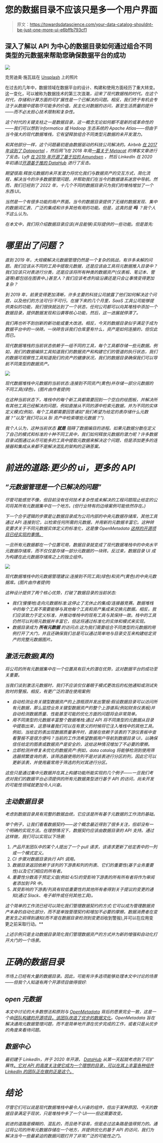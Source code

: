 # 您的数据目录不应该只是多一个用户界面

> 原文：<https://towardsdatascience.com/your-data-catalog-shouldnt-be-just-one-more-ui-e6bffb793cf1>

## 深入了解以 API 为中心的数据目录如何通过组合不同类型的元数据来帮助您确保数据平台的成功

![](img/999d613f49246274dffb5adfe1efb0fa.png)

克劳迪奥·施瓦兹在 [Unsplash](https://unsplash.com?utm_source=medium&utm_medium=referral) 上的照片

在过去的几年中，数据领域在数据平台的设计、构建和使用方面经历了重大转变。这一变化，可以被称为数据技术的第三次浪潮</building-an-end-to-end-open-source-modern-data-platform-c906be2f31bd>*，迎来了现代数据栈的时代。在这个时代，存储和计算方面的可扩展性是一个已解决的问题。相反，我们终于有机会专注于从数据中提取尽可能多的价值，民主化对数据的访问，甚至生活质量的提升——而不必太担心技术限制和复杂性。*

*这个时代的关键支柱之一是数据目录，这一概念无论如何都不是新的或革命性的——我们可以想到 Informatica 或 Hadoop 生态系统的 Apache Atlas——但由于当今强大的现代数据堆栈，它有望释放组合不同类型元数据的未开发潜力。*

*和其他部分一样，这个问题最初是由数据驱动的科技公司解决的。Airbnb [在 2017 年谈到了 Dataportal](https://medium.com/airbnb-engineering/democratizing-data-at-airbnb-852d76c51770) ，然后网飞在 2018 年用[一篇关于 Metacat](https://netflixtechblog.com/metacat-making-big-data-discoverable-and-meaningful-at-netflix-56fb36a53520) 的博客文章进行了反击。Lyft [在 2019 年开源了基于拉的 Amundsen](https://eng.lyft.com/open-sourcing-amundsen-a-data-discovery-and-metadata-platform-2282bb436234) ，然后 LinkedIn 在 2020 年初通过[开源基于推的 DataHub](https://engineering.linkedin.com/blog/2020/open-sourcing-datahub--linkedins-metadata-search-and-discovery-p) 进行了反击。*

*期望很高:释放元数据的未开发潜力将优化我们与数据资产的交互方式，简化流程，解决当今的许多数据管理问题，并帮助我们在当今的数据谱系迷宫中导航。然而，我们已经到了 2022 年，十几个不同的数据目录只为我们的堆栈增加了一个东西:UI。*

*当然是一个有很多功能的用户界面。当今的数据目录提供了无缝的数据发现、集中的数据词汇表、广泛的集成和许多其他有用的功能。但是，这真的是 ***吗*** ？我个人不这么认为。*

*在本文中，我们将介绍数据目录应该(并且能够)实际提供的一些功能。但是首先:*

# *哪里出了问题？*

*直到 2019 年，大规模解决元数据管理仍然是一个复杂的挑战，有许多未解的问题。我们应该从不同的工具中提取元数据，还是应该由工具将元数据推入目录中？我们应该只对表进行分类，还是应该将所有种类的数据资产(仪表板、笔记本、管道等)都包括在图表中。)甚至人？我们应该考虑列级沿袭还是只会让事情变得更加复杂？*

*到 2019 年，前景变得更加清晰，许多主要的科技公司披露了他们如何解决这个问题，以及他们的方法可行/不可行。在接下来的几个月里，SaaS 工具公司能够提供类似的功能，我们很快就达到了一个状态，任何公司都可以向其堆栈中添加一个数据目录，提供数据发现和沿袭等核心功能，然后，这一进展就停滞了。*

*我们再也听不到创新的新功能或重大改进。相反，今天的数据目录似乎满足于成为数据平台中的一块砖。一块砖告诉我们仓库里有什么，资产是如何连接的，但仅此而已。*

*现代数据堆栈的当前状态依赖于一组不同的工具，每个工具都存储一些元数据。例如，我们的数据编排工具知道我们的数据资产和构建它们的管道的执行状态，我们的数据可观察性工具知道我们的资产的健康状况，我们的数据目录确保我们可以导航不同类型的数据资产。*

*![](img/7c610cd82e9bcbb277548c9f2e2208da.png)*

*现代数据堆栈中元数据的当前状态:连接到不同资产(黄色)并存储一部分元数据的不同工具(绿色)。(图片由作者提供)*

*在这种当前状态下，堆栈中的每个新工具都需要回到一个空白的绘图板，并解决所有其他工具已经解决的问题，例如直接从不同的源中检索元数据，并为不同的实体定义模式(例如，每个工具都需要回答诸如“我们希望为给定的表存储什么元数据？”以及“我们可以从 BI 资产中检索哪些元数据？”).*

*我个人认为，这种当前状态 ***就是*** 阻碍了数据编目的进程。如果元数据分散在定义了自己的模式和标准的十种不同工具中，我们如何释放元数据的潜力呢？许多数据目录试图通过从尽可能多的工具中提取元数据来解决这个问题，但是添加更多的连接器和集成从来都不是解决混乱的架构的正确答案。*

# *前进的道路:更少的 ui，更多的 API*

## *“元数据管理是一个已解决的问题”*

*尽管可能感觉不像，但目前没有任何技术复杂性或未解决的工程问题阻止给定的公司将其所有元数据集中在一个地方。(但行业特有的边缘案例可能依然存在。)*

*下一个合乎逻辑的步骤是让数据目录成为公司内部的中央元数据存储库，其他工具通过 API 连接到它，以检索任何所需的元数据，并用新的元数据丰富它。这种转变要求关于不同元数据实体定义的标准化，这是像 OpenMetadata [这样的开源项目已经实现的事情。](https://docs.open-metadata.org/main-concepts/metadata-standard)*

*一旦所有元数据都在一个位置可用，数据目录就变成了现代数据堆栈中的中央水平元数据存储库，而不仅仅是存储一部分元数据的一块砖。反过来，数据目录 UI 成为构建在此元数据存储库之上的独立组件。*

*![](img/67e06eb9e1164035a8ef48b5bb17a897.png)*

*现代数据堆栈中的元数据管理建议:连接到不同工具(绿色)和资产(黄色)的中央元数据库。(图片由作者提供)*

*这种设计提供了两个核心优势，打破了数据目录的当前状态:*

*   *我们(慢慢地)走向元数据标准:这停止了无休止的集成/连接器竞赛。数据堆栈中的每个工具不需要能够与其他每个工具和资产集成来交换元数据。相反，我们应该致力于定义标准，并推动堆栈中的现有工具与其保持一致。栈中的工具仍然可以利用元数据并丰富它，但这将通过标准化的实体和模式来实现。*
*   *数据目录成为 ***所有元数据*** 的访问点:这为我们需要组合不同类型的元数据的用例打开了大门，并且还确保我们总是可以通过简单地与目录交互来构建给定资产的完整元数据图片。*

## *激活元数据(真的)*

*将公司的所有元数据集中在一个位置具有巨大的潜在优势，这对数据平台的成功至关重要。*

*当我们谈到激活元数据时，我们不应该仅仅着眼于模式更改后的松弛通知或测试失败时的警报。相反，有更广泛的潜在使用案例:*

*   *自动检测业务关键型数据资产的上游瓶颈并发出警报:假设数据目录可以访问所有元数据，那么监控业务关键型数据资产的整个上游谱系(例如财务仪表板)并自动检测数据质量、性能甚至可能的优化方面的问题将会非常简单。*
*   *用不同类型的元数据丰富整个数据堆栈:通过 API 将不同类型的元数据从目录中提取出来，这意味着我们可以在有意义的时候将它注入堆栈中的其他工具。例如，当给定的表出现数据质量事件时，直接在依赖于该表的下游仪表板中查看警报不是很方便吗？当前的工作流希望数据用户导航到数据目录 UI，以确保信任给定的图表或数据资产是安全的，这给这种情况增加了不必要的摩擦。*
*   *立即检测并修复未优化的数据资产:例如，data catalog 将能够检测到使用筛选器频繁查询的表，该筛选器使用的列不是对该表进行分区的列，因此它可以更新该表，并使用最常用于筛选的列对其进行分区。*

*这些只是通过集中元数据并在其上构建功能所能实现的几个例子——一旦我们考虑对我们的数据平台必须提供的所有元数据类型进行基于 API 的访问，尚未开发的可能性领域就更加令人兴奋。*

## *主动数据目录*

*考虑到数据目录具有完整的数据血统，它应该是所有基于元数据的工作流的基础。*

*举个例子，让我们看看数据契约——这个概念最近得到了很多关注，但却没有一个明确的实现方法。在理想情况下，数据契约应该由数据目录的 API 支持。通过这样做，我们可以实现以下场景:*

1.  *产品开发团队中的某个人提出了一个 pull 请求，该请求更新了给定表中的一列或一个模式定义。*
2.  *CI 步骤对数据目录执行 API 调用。*
3.  *数据目录返回依赖于该列的下游表和列的列表、它们的重要性(基于业务重要性)以及它们相应的所有者。*
4.  *重要性分数高于预定义值(例如 4/5)的受影响下游表的所有所有者将作为审阅者添加到 PR 中。*
5.  *其受影响的下游表/列具有较低重要性的其他所有者得到关于提议的变更的通知(通过 Slack、电子邮件或任何其他工具)。*

*这个简单的工作流已经可以简化我们管理数据契约的方式:它可以成为管理数据资产本身的自动化部分，而不是单独管理契约和增加不必要的摩擦。数据消费者在变更发生之前得到通知(而不是在数据目录检测到变更后*收到警报),并可以在应用变更之前采取行动。**

*上述示例只是主动数据目录简化我们管理数据资产的方式并为新的增强和自动化打开大门的一个场景。*

# *正确的数据目录*

*市场上已经有大量的数据目录。因此，可能有许多选项能够处理本文中讨论的场景——但我个人知道有两个开源项目做得很好:*

## *open 元数据*

*本文中讨论的大多数想法和原则与 [OpenMetadata](https://open-metadata.org/) 背后的愿景完全一致，这是一个由[团队构建的开源项目，该团队改造了优步的数据文化](https://www.uber.com/en-FR/blog/ubers-journey-toward-better-data-culture-from-first-principles/)。OpenMetadata 旨在解决通用元数据管理问题，而不是简单地开源在优步完成的工作，或者只是从优步的角度来看待问题。*

## *数据中心*

*最初建于 LinkedIn，并于 2020 年开源， [DataHub](https://datahubproject.io/) 从第一天起就考虑到了可扩展性[。它对 API 的高度关注使它成为一个理想的目录，可以在其上丰富各种组件 LinkedIn 的团队正在做的正是这个。](https://engineering.linkedin.com/blog/2019/data-hub)*

# *结论*

*尽管它们可以说是现代数据堆栈中最令人兴奋的组件，但出于某种原因，今天的数据目录满足于现状，只是堆栈中多了一个 UI——但这需要改变。*

*前进的道路是模糊的、混乱的，而且绝不容易，但是走过这条路是值得努力的。通过将公司的所有元数据存储在一个地方，并提供优化的基于 API 的访问，我们为解决当今一些最紧迫的数据问题打开了非常广泛的可能性之门。*